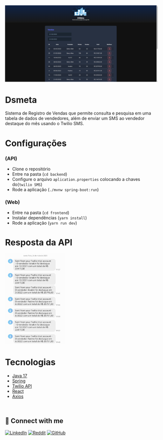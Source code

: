 ![Cover](./.github/cover.png)

# Dsmeta

Sistema de Registro de Vendas que permite consulta e pesquisa em uma tabela de dados de vendedores, além de enviar um SMS ao vendedor destaque do mês usando o Twilio SMS.

# Configurações 

### (API)
- Clone o repositório
- Entre na pasta (`cd backend`)
- Configure o arquivo `aplication.properties` colocando a chaves do(`twilio SMS`)
- Rode a aplicação (`./mvnw spring-boot:run`)

### (Web)
  - Entre na pasta (`cd frontend`)
  - Instalar dependências (`yarn install`)
  - Rode a aplicação (`yarn run dev`)

# Resposta da API
<img src=".github/sms.jpeg" alt="SMS" width="200" height="300">

# Tecnologias 

- [Java 17](https://docs.oracle.com/en/java/javase/17/)
- [Spring](https://spring.io/)
- [Twilio API](https://www.twilio.com/docs/usage/api)
- [React](https://react.dev/)
- [Axios](https://axios-http.com/)



<!--START_SECTION:footer-->
<br />

## 🔗 Connect with me
[![LinkedIn](https://img.shields.io/badge/linkedin-%230077B5.svg?style=for-the-badge&logo=linkedin&logoColor=white)](https://linkedin.com/in/matheusgmello)
[![Reddit](https://img.shields.io/badge/Reddit-%23FF4500.svg?style=for-the-badge&logo=Reddit&logoColor=white)](https://www.reddit.com/user/math7zw)
[![GitHub](https://img.shields.io/badge/github-%23121011.svg?style=for-the-badge&logo=github&logoColor=white)](https://github.com/matheusgmello/)


<!--END_SECTION:footer-->

